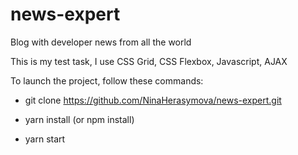 # news-expert

Blog with developer news from all the world

This is my test task, I use CSS Grid, CSS Flexbox, Javascript, AJAX

To launch the project, follow these commands:

* git clone https://github.com/NinaHerasymova/news-expert.git

* yarn install (or npm install)

* yarn start

